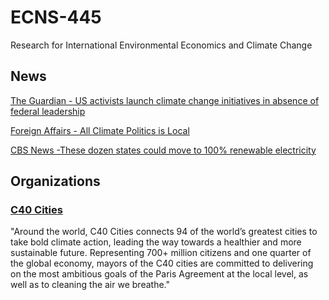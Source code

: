 # ECNS-445
Research for International Environmental Economics and Climate Change

## News

[The Guardian - US activists launch climate change initiatives in absence of federal leadership](https://www.theguardian.com/environment/2018/sep/12/us-activists-launch-climate-change-initiatives)

[Foreign Affairs - All Climate Politics is Local](https://www.foreignaffairs.com/articles/united-states/2018-09-24/all-climate-politics-local)

[CBS News -These dozen states could move to 100% renewable electricity](https://www.cbsnews.com/news/these-dosen-states-could-move-to-100-percent-renewable-electricity/)

## Organizations

### [C40 Cities](https://www.c40.org/)
"Around the world, C40 Cities connects 94 of the world’s greatest cities to take bold climate action, leading the way towards a healthier and more sustainable future. Representing 700+ million citizens and one quarter of the global economy, mayors of the C40 cities are committed to delivering on the most ambitious goals of the Paris Agreement at the local level, as well as to cleaning the air we breathe."

